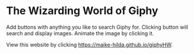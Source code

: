 # The Wizarding World of Giphy

Add buttons with anything you like to search Giphy for. Clicking button will search and display images. Animate the image by clicking it.

View this website by clicking https://maike-hilda.github.io/giphyHW.
